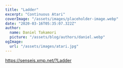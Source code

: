 ```yaml
---
title: "Ladder"
excerpt: "Continuous Atari"
coverImage: "/assets/images/placeholder-image.webp"
date: "2020-03-16T05:35:07.322Z"
author:
  name: Daniel Takamori
  picture: "/assets/blog/authors/daniel.webp"
ogImage:
  url: "/assets/images/atari.jpg"
---
```


https://senseis.xmp.net/?Ladder

